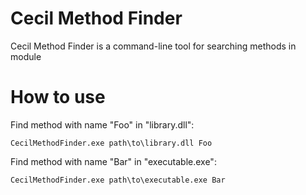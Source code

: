 # Cecil Method Finder
Cecil Method Finder is a command-line tool for searching methods in module
# How to use
Find method with name "Foo" in "library.dll":
```
CecilMethodFinder.exe path\to\library.dll Foo
```
Find method with name "Bar" in "executable.exe":
```
CecilMethodFinder.exe path\to\executable.exe Bar
```
